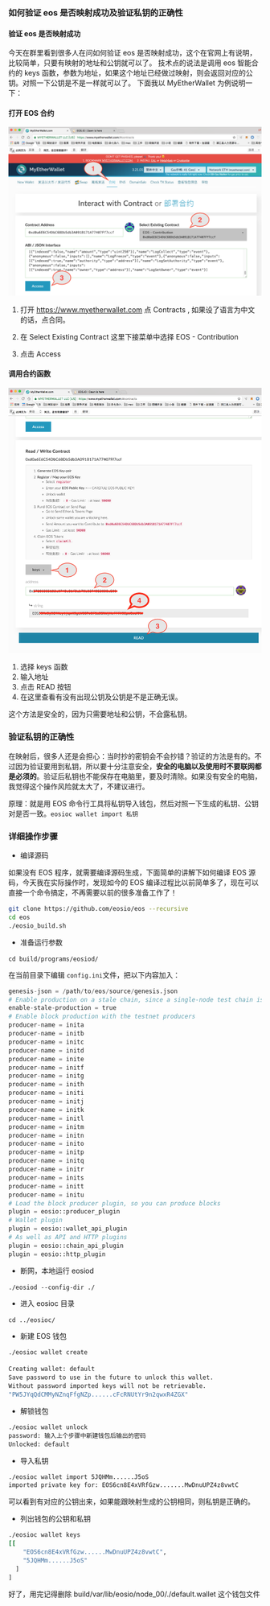 ### 如何验证 eos 是否映射成功及验证私钥的正确性

#### 验证 eos 是否映射成功

今天在群里看到很多人在问如何验证 eos 是否映射成功，这个在官网上有说明，比较简单，只要有映射的地址和公钥就可以了。
技术点的说法是调用 eos 智能合约的 keys 函数，参数为地址，如果这个地址已经做过映射，则会返回对应的公钥。对照一下公钥是不是一样就可以了。
下面我以 MyEtherWallet 为例说明一下：

#### 打开 EOS 合约

 ![](../image/eos-1.png)

 1. 打开 https://www.myetherwallet.com 点 Contracts , 如果设了语言为中文的话，点合同。

 2. 在 Select Existing Contract 这里下接菜单中选择 EOS - Contribution

 3. 点击 Access

#### 调用合约函数

![](../image/eos-2.png)

1. 选择 keys 函数
2. 输入地址
3. 点击 READ 按钮
4. 在这里查看有没有出现公钥及公钥是不是正确无误。

这个方法是安全的，因为只需要地址和公钥，不会露私钥。

### 验证私钥的正确性

在映射后，很多人还是会担心：当时抄的密钥会不会抄错？验证的方法是有的。不过因为验证要用到私钥，所以要十分注意安全，**安全的电脑以及使用时不要联网都是必须的**。验证后私钥也不能保存在电脑里，要及时清除。如果没有安全的电脑，我觉得这个操作风险就太大了，不建议进行。

原理：就是用 EOS 命令行工具将私钥导入钱包，然后对照一下生成的私钥、公钥对是否一致。`eosioc wallet import 私钥 `

### 详细操作步骤

* 编译源码

如果没有 EOS 程序，就需要编译源码生成，下面简单的讲解下如何编译 EOS 源码，今天我在实际操作时，发现如今的 EOS 编译过程比以前简单多了，现在可以直接一个命令搞定，不再需要以前的很多准备工作了！

```sh
git clone https://github.com/eosio/eos --recursive
cd eos
./eosio_build.sh
```

* 准备运行参数

 `cd build/programs/eosiod/`

在当前目录下编辑 `config.ini`文件，把以下内容加入：

```python
genesis-json = /path/to/eos/source/genesis.json
# Enable production on a stale chain, since a single-node test chain is pretty much always stale
enable-stale-production = true
# Enable block production with the testnet producers
producer-name = inita
producer-name = initb
producer-name = initc
producer-name = initd
producer-name = inite
producer-name = initf
producer-name = initg
producer-name = inith
producer-name = initi
producer-name = initj
producer-name = initk
producer-name = initl
producer-name = initm
producer-name = initn
producer-name = inito
producer-name = initp
producer-name = initq
producer-name = initr
producer-name = inits
producer-name = initt
producer-name = initu
# Load the block producer plugin, so you can produce blocks
plugin = eosio::producer_plugin
# Wallet plugin
plugin = eosio::wallet_api_plugin
# As well as API and HTTP plugins
plugin = eosio::chain_api_plugin
plugin = eosio::http_plugin
```
* 断网，本地运行 eosiod

 `./eosiod --config-dir ./`

* 进入 eosioc 目录

 `cd ../eosioc/`

* 新建 EOS 钱包

 ```sh
 ./eosioc wallet create

 Creating wallet: default
 Save password to use in the future to unlock this wallet.
 Without password imported keys will not be retrievable.
 "PW5JYqQdCMMyNZnqFfgNZp......cFcRNUtYr9n2qwxR4ZGX"
 ```
* 解锁钱包
```sh
./eosioc wallet unlock
password: 输入上个步骤中新建钱包后输出的密码
Unlocked: default
```
* 导入私钥
```sh
./eosioc wallet import 5JQHMm......J5oS
imported private key for: EOS6cn8E4xVRfGzw.......MwDnuUPZ4z8vwtC
```
可以看到有对应的公钥出来，如果能跟映射生成的公钥相同，则私钥是正确的。

* 列出钱包的公钥和私钥
```sh
./eosioc wallet keys
[[
    "EOS6cn8E4xVRfGzw......MwDnuUPZ4z8vwtC",
    "5JQHMm......J5oS"
  ]
]
```
好了，用完记得删除 build/var/lib/eosio/node_00/./default.wallet 这个钱包文件

